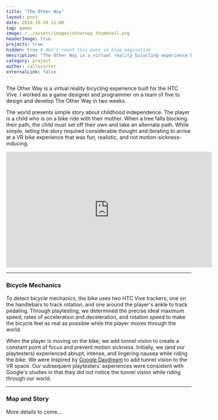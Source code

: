 ```yaml
---
title: "The Other Way"
layout: post
date: 2018-10-20 12:00
tag: games
image: /../assets/images/otherway_thumbnail.png
headerImage: true
projects: true
hidden: true # don't count this post in blog pagination
description: "The Other Way is a virtual reality bicycling experience built for the HTC Vive."
category: project
author: callacarter
externalLink: false
---
```


The Other Way is a virtual reality bicycling experience built for the HTC Vive. I worked as a game designer and programmer on a team of five to design and develop The Other Way in two weeks.

The world presents simple story about childhood independence. The player is a child who is on a bike ride with their mother. When a tree falls blocking their path, the child must set off their own and take an alternate path. While simple, telling the story required considerable thought and iterating to arrive at a VR bike experience that was fun, realistic, and not motion-sickness-inducing. 

<dl>
	<iframe width="560" height="315" src="https://www.youtube.com/embed/nmwFswWJpf8" frameborder="0" allow="accelerometer; autoplay; encrypted-media; gyroscope; picture-in-picture" allowfullscreen></iframe>
</dl>

___

### Bicycle Mechanics
To detect bicycle mechanics, the bike uses two HTC Vive trackers; one on the handlebars to track rotation, and one around the player's ankle to track pedaling. Through playtesting, we determined the precise ideal maximum speed, rates of acceleration and deceleration, and rotation speed to make the bicycle feel as real as possible while the player moves through the world. 

When the player is moving on the bike, we add tunnel vision to create a constant point of focus and prevent motion sickness. Initially, we (and our playtesters) experienced abrupt, intense, and lingering nausea while riding the bike. We were inspired by [Google Daydream](https://developers.google.com/vr/elements/tunneling) to add tunnel vision to the VR space. Our subsequent playtesters' experiences were consistent with Google's studies in that they did not notice the tunnel vision while riding through our world. 

___

### Map and Story

More details to come...